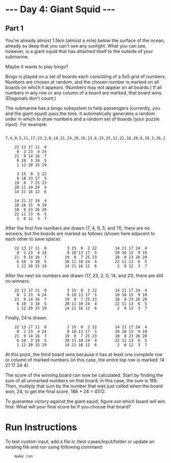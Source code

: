 # --- Day 4: Giant Squid ---

## Part 1

You're already almost 1.5km (almost a mile) below the surface of the ocean, already so deep that you can't see any sunlight. What you can see, however, is a giant squid that has attached itself to the outside of your submarine.

Maybe it wants to play bingo?

Bingo is played on a set of boards each consisting of a 5x5 grid of numbers. Numbers are chosen at random, and the chosen number is marked on all boards on which it appears. (Numbers may not appear on all boards.) If all numbers in any row or any column of a board are marked, that board wins. (Diagonals don't count.)

The submarine has a bingo subsystem to help passengers (currently, you and the giant squid) pass the time. It automatically generates a random order in which to draw numbers and a random set of boards (your puzzle input). For example:

        7,4,9,5,11,17,23,2,0,14,21,24,10,16,13,6,15,25,12,22,18,20,8,19,3,26,1

        22 13 17 11  0
         8  2 23  4 24
        21  9 14 16  7
         6 10  3 18  5
         1 12 20 15 19

         3 15  0  2 22
         9 18 13 17  5
        19  8  7 25 23
        20 11 10 24  4
        14 21 16 12  6

        14 21 17 24  4
        10 16 15  9 19
        18  8 23 26 20
        22 11 13  6  5
         2  0 12  3  7

After the first five numbers are drawn (7, 4, 9, 5, and 11), there are no winners, but the boards are marked as follows (shown here adjacent to each other to save space):

        22 13 17 11  0         3 15  0  2 22        14 21 17 24  4
         8  2 23  4 24         9 18 13 17  5        10 16 15  9 19
        21  9 14 16  7        19  8  7 25 23        18  8 23 26 20
         6 10  3 18  5        20 11 10 24  4        22 11 13  6  5
         1 12 20 15 19        14 21 16 12  6         2  0 12  3  7

After the next six numbers are drawn (17, 23, 2, 0, 14, and 21), there are still no winners:

        22 13 17 11  0         3 15  0  2 22        14 21 17 24  4
         8  2 23  4 24         9 18 13 17  5        10 16 15  9 19
        21  9 14 16  7        19  8  7 25 23        18  8 23 26 20
         6 10  3 18  5        20 11 10 24  4        22 11 13  6  5
         1 12 20 15 19        14 21 16 12  6         2  0 12  3  7

Finally, 24 is drawn:

        22 13 17 11  0         3 15  0  2 22        14 21 17 24  4
         8  2 23  4 24         9 18 13 17  5        10 16 15  9 19
        21  9 14 16  7        19  8  7 25 23        18  8 23 26 20
         6 10  3 18  5        20 11 10 24  4        22 11 13  6  5
         1 12 20 15 19        14 21 16 12  6         2  0 12  3  7

At this point, the third board wins because it has at least one complete row or column of marked numbers (in this case, the entire top row is marked: 14 21 17 24 4).

The score of the winning board can now be calculated. Start by finding the sum of all unmarked numbers on that board; in this case, the sum is 188. Then, multiply that sum by the number that was just called when the board won, 24, to get the final score, 188 * 24 = 4512.

To guarantee victory against the giant squid, figure out which board will win first. What will your final score be if you choose that board?

# Run Instructions

To test custom input, add a file in /test-cases/input/folder or update an existing file and run using following command

        make run
